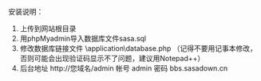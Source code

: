 安装说明：
1. 上传到网站根目录
2. 用phpMyadmin导入数据库文件sasa.sql
3. 修改数据库链接文件 \application\database.php
（记得不要用记事本修改，否则可能会出现验证码显示不了问题，建议用Notepad++）
4. 后台地址 http://您域名/admin
   帐号 admin  密码 bbs.sasadown.cn